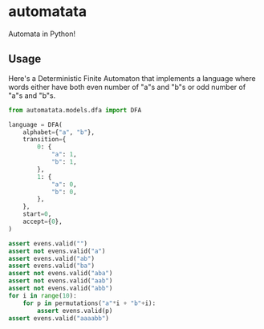 # automatata

Automata in Python!

## Usage

Here's a Deterministic Finite Automaton that implements a language where words
either have both even number of "a"s and "b"s or odd number of "a"s and "b"s.

```python
from automatata.models.dfa import DFA

language = DFA(
    alphabet={"a", "b"},
    transition={
        0: {
            "a": 1,
            "b": 1,
        },
        1: {
            "a": 0,
            "b": 0,
        },
    },
    start=0,
    accept={0},
)

assert evens.valid("")
assert not evens.valid("a")
assert evens.valid("ab")
assert evens.valid("ba")
assert not evens.valid("aba")
assert not evens.valid("aab")
assert not evens.valid("abb")
for i in range(10):
    for p in permutations("a"*i + "b"+i):
        assert evens.valid(p)
assert evens.valid("aaaabb")
```
